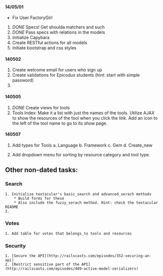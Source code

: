 #### 14/05/01

* Fix User FactoryGirl
1. *DONE* Specs! Get shoulda matchers and such
2. *DONE* Pass specs with relations in the models
3. Initialize Capybara
4. Create RESTful actions for all models
5. Initiate bootstrap and css styles


#### 140502

1. Create welcome email for users who sign up
2. Create validations for Epicodus students (hint: start with simple password)
3.

#### 140505

1. *DONE* Create views for tools
2. Tools Index: Make it a list with just the names of the tools. Utilize AJAX to show the resources of the tool when you click the link. Add an icon to the left of the tool name to go to its show page.

#### 140507

1. Add types for Tools
    a. Language
    b. Framework
    c. Gem
    d. Create_new

2. Add dropdown menu for sorting by resource category and tool type.


## Other non-dated tasks:

### Search
    1. Initialize textacular's basic_search and advanced_serach methods
        * Build forms for these
        * Also include the fuzzy_serach method. Hint: check the textacular README
    2.

### Votes
    1. Add table for votes that belongs_to tools and resources

### Security
    1. [Secure the API](http://railscasts.com/episodes/352-securing-an-api)
    2. [Restrict sensitive part of the API](http://railscasts.com/episodes/409-active-model-serializers)
